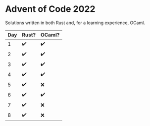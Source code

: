# Advent of Code 2022

Solutions written in both Rust and, for a learning experience, OCaml.

| Day | Rust? | OCaml? |
| --- | ----- | ------ |
| 1   | ✔️     | ✔️      |
| 2   | ✔️     | ✔️      |
| 3   | ✔️     | ✔️      |
| 4   | ✔️     | ✔️      |
| 5   | ✔️     | ❌     |
| 6   | ✔️     | ✔️      |
| 7   | ✔️     | ❌     |
| 8   | ✔️     | ❌     |
